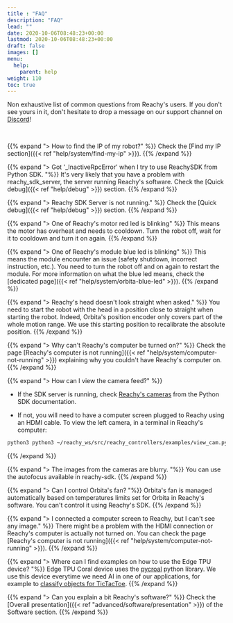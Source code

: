 ```yaml
---
title : "FAQ"
description: "FAQ"
lead: ""
date: 2020-10-06T08:48:23+00:00
lastmod: 2020-10-06T08:48:23+00:00
draft: false
images: []
menu:
  help:
    parent: help
weight: 110
toc: true
---
```

Non exhaustive list of common questions from Reachy's users. 
If you don't see yours in it, don't hesitate to drop a message on our support channel on [Discord](https://discord.gg/Kg3mZHTKgs)!

<br/>

{{% expand "> How to find the IP of my robot?" %}}
Check the [Find my IP section]({{< ref "help/system/find-my-ip" >}}).
{{% /expand %}}

{{% expand "> Got '_InactiveRpcError' when I try to use ReachySDK from Python SDK. "%}}
It's very likely that you have a problem with reachy_sdk_server, the server running Reachy's software. Check the [Quick debug]({{< ref "help/debug" >}}) section.
{{% /expand %}}

{{% expand "> Reachy SDK Server is not running." %}}
Check the [Quick debug]({{< ref "help/debug" >}}) section.
{{% /expand %}}

{{% expand "> One of Reachy's motor red led is blinking" %}}
This means the motor has overheat and needs to cooldown. Turn the robot off, wait for it to cooldown and turn it on again.
{{% /expand %}}

{{% expand "> One of Reachy's module blue led is blinking" %}}
This means the module encounter an issue (safety shutdown, incorrect instruction, etc.). You need to turn the robot off and on again to restart the module. For more information on what the blue led means, check the [dedicated page]({{< ref "help/system/orbita-blue-led" >}}). 
{{% /expand %}}

{{% expand "> Reachy's head doesn't look straight when asked." %}}
You need to start the robot with the head in a position close to straight when starting the robot. Indeed, Orbita's position encoder only covers part of the whole motion range. We use this starting position to recalibrate the absolute position.
{{% /expand %}}

{{% expand "> Why can't Reachy's computer be turned on?" %}}
Check the page [Reachy's computer is not running]({{< ref "help/system/computer-not-running" >}}) explaining why you couldn't have Reachy's computer on.
{{% /expand %}}

{{% expand "> How can I view the camera feed?" %}}
- If the SDK server is running, check [Reachy's cameras](https://docs.pollen-robotics.com/sdk/first-moves/cameras/#video-stream) from the Python SDK documentation.

- If not, you will need to have a computer screen plugged to Reachy using an HDMI cable. 
To view the left camera, in a terminal in Reachy's computer:
```bash
python3 python3 ~/reachy_ws/src/reachy_controllers/examples/view_cam.py left open_cv
```
{{% /expand %}}

{{% expand "> The images from the cameras are blurry. "%}}
You can use the autofocus available in reachy-sdk.
{{% /expand %}}

{{% expand "> Can I control Orbita's fan? "%}}
Orbita's fan is managed automatically based on temperatures limits set for Orbita in Reachy's software. You can't control it using Reachy's SDK.
{{% /expand %}}

{{% expand "> I connected a computer screen to Reachy, but I can't see any image." %}}
There might be a problem with the HDMI connection or Reachy's computer is actually not turned on. You can check the page [Reachy's computer is not running]({{< ref "help/system/computer-not-running" >}}).
{{% /expand %}}

{{% expand "> Where can I find examples on how to use the Edge TPU device? "%}}
Edge TPU Coral device uses the [pycroal](https://github.com/google-coral/pycoral) python library. We use this device everytime we need AI in one of our applications, for example to [classify objects for TicTacToe](https://github.com/pollen-robotics/reachy-2019-tutorials/blob/master/custom_classifier/Tuto_classification.ipynb).
{{% /expand %}}

{{% expand "> Can you explain a bit Reachy's software?" %}}
Check the [Overall presentation]({{< ref "advanced/software/presentation" >}}) of the Software section.
{{% /expand %}}
